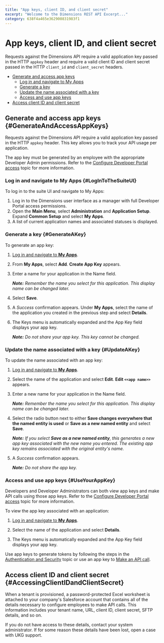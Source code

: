```yaml
---
title: "App keys, client ID, and client secret"
excerpt: "Welcome to the Dimensions REST API Excerpt..."
category: 638f4a465e362900831983f1
---
```


#  App keys, client ID, and client secret

Requests against the Dimensions API require a valid application key passed in the HTTP `appkey` header and require a valid client ID and client secret passed in the HTTP `client_id` and `client_secret` headers.

* [Generate and access app keys](#GenerateAndAccessAppKeys)
    * [Log in and navigate to My Apps](#LogInToTheSuiteUI)
    * [Generate a key](#GenerateAKey)
    * [Update the name associated with a key](#UpdateAKey)
    * [Access and use app keys](#UseYourAppKey)
* [Access client ID and client secret](#AccessingClientIDandClientSecret)

## Generate and access app keys {#GenerateAndAccessAppKeys}

Requests against the Dimensions API require a valid application key passed in the HTTP `appkey` header. This key allows you to track your API usage per application. 

The app key must be generated by an employee with the appropriate Developer Admin permissions. Refer to the [Configure Developer Portal access](C:b687dfe3-e5db-467c-9e72-ecd7713f8fa3) topic for more information.

### Log in and navigate to My Apps {#LogInToTheSuiteUI}

To log in to the suite UI and navigate to My Apps:

1. Log in to the Dimensions user interface as a manager with full Developer Portal access permissions.
2. Open the **Main Menu**, select **Administration** and **Application Setup**. Expand **Common Setup** and select **My Apps**. 
3. A list of current application names and associated statuses is displayed.

### Generate a key {#GenerateAKey}

To generate an app key:

1. [Log in and navigate to **My Apps**](#LogInToTheSuiteUI).

2. From **My Apps**, select **Add**. **Create App Key** appears.
3. Enter a name for your application in the Name field.

	*__Note:__ Remember the name you select for this application. This display name can be changed later.*

4. Select **Save**.
5. A *Success* confirmation appears. Under **My Apps**, select the name of the application you created in the previous step and select **Details**.
6. The Keys menu is automatically expanded and the App Key field displays your app key.

	*__Note:__ Do not share your app key. This key cannot be changed.*

### Update the name associated with a key {#UpdateAKey}

To update the name associated with an app key:

1. [Log in and navigate to **My Apps**](#LogInToTheSuiteUI).

2. Select the name of the application and select **Edit**. **Edit `<<app name>>`** appears.
3. Enter a new name for your application in the Name field.

	*__Note:__ Remember the name you select for this application. This display name can be changed later.*

4. Select the radio button next to either **Save changes everywhere that the named entity is used** or **Save as a new named entity** and select **Save**.

	*__Note:__ If you select __Save as a new named entity__, this generates a new app key associated with the new name you entered. The existing app key remains associated with the original entity's name.*

5. A *Success* confirmation appears.

	*__Note:__ Do not share the app key.*

### Access and use app keys {#UseYourAppKey}

Developers and Developer Administrators can both view app keys and make API calls using those app keys. Refer to the [Configure Developer Portal access](C:b687dfe3-e5db-467c-9e72-ecd7713f8fa3) topic for more information.

To view the app key associated with an application:

1. [Log in and navigate to **My Apps**](#LogInToTheSuiteUI).

2. Select the name of the application and select **Details**.

3. The Keys menu is automatically expanded and the App Key field displays your app key.

Use app keys to generate tokens by following the steps in the [Authentication and Security](C:a4943b5b-f44d-4eab-8ccd-24da43b26e64) topic or use an app key to [Make an API call](C:3ca261ba-fc8b-4354-a2b1-6892e006c046).

## Access client ID and client secret {#AccessingClientIDandClientSecret}

When a tenant is provisioned, a password-protected Excel worksheet is attached to your company's Salesforce account that contains all of the details necessary to configure employees to make API calls. This information includes your tenant name, URL, client ID, client secret, SFTP details, and so on.
 
If you do not have access to these details, contact your system administrator. If for some reason these details have been lost, open a case with UKG support.
